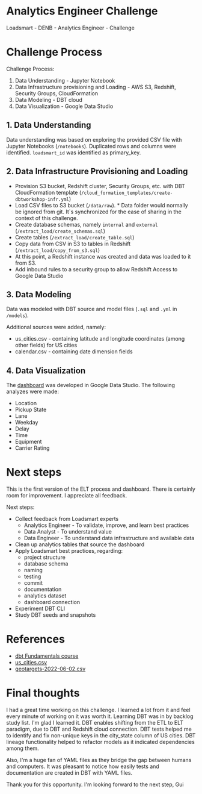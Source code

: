 # Analytics Engineer Challenge
Loadsmart - DENB - Analytics Engineer - Challenge

# Challenge Process
Challenge Process:
1. Data Understanding - Jupyter Notebook
2. Data Infrastructure provisioning and Loading - AWS S3, Redshift, Security Groups, CloudFormation
3. Data Modeling - DBT cloud
4. Data Visualization - Google Data Studio

## 1. Data Understanding
Data understanding was based on exploring the provided CSV file with Jupyter Notebooks (`/notebooks`).
Duplicated rows and columns were identified.
`loadsmart_id` was identified as primary_key.

## 2. Data Infrastructure Provisioning and Loading

- Provision S3 bucket, Redshift cluster, Security Groups, etc. with DBT CloudFormation template (`/cloud_formation_templates/create-dbtworkshop-infr.yml`)
- Load CSV files to S3 bucket (`/data/raw`). * Data folder would normally be ignored from git. It`s synchronized for the ease of sharing in the context of this challenge.
- Create database schemas, namely `internal` and `external` (`/extract_load/create_schemas.sql`)
- Create tables (`/extract_load/create_table.sql`)
- Copy data from CSV in S3 to tables in Redshift (`/extract_load/copy_from_s3.sql`)
- At this point, a Redshift instance was created and data was loaded to it from S3.
- Add inbound rules to a security group to allow Redshift Access to Google Data Studio

## 3. Data Modeling
Data was modeled with DBT source and model files (`.sql` and `.yml` in `/models`).

Additional sources were added, namely:
- us_cities.csv - containing latitude and longitude coordinates (among other fields) for US cities
- calendar.csv - containing date dimension fields

## 4. Data Visualization
The [dashboard](https://datastudio.google.com/reporting/ddbb24d6-bcff-4299-b852-837b10f0b067) was developed in Google Data Studio.
The following analyzes were made:
- Location
- Pickup State
- Lane
- Weekday
- Delay
- Time
- Equipment
- Carrier Rating


# Next steps
This is the first version of the ELT process and dashboard.
There is certainly room for improvement.
I appreciate all feedback.

Next steps:
- Collect feedback from Loadsmart experts
  - Analytics Engineer - To validate, improve, and learn best practices
  - Data Analyst - To understand value
  - Data Engineer - To understand data infrastructure and available data
- Clean up analytics tables that source the dashboard
- Apply Loadsmart best practices, regarding:
  - project structure
  - database schema
  - naming
  - testing
  - commit
  - documentation
  - analytics dataset
  - dashboard connection
- Experiment DBT CLI
- Study DBT seeds and snapshots

# References
- [dbt Fundamentals course](https://courses.getdbt.com/courses/fundamentals)
- [us_cities.csv](https://raw.githubusercontent.com/kelvins/US-Cities-Database/main/csv/us_cities.csv)
- [geotargets-2022-06-02.csv](https://raw.githubusercontent.com/kelvins/US-Cities-Database/main/csv/us_cities.csv)

# Final thoughts
I had a great time working on this challenge.
I learned a lot from it and feel every minute of working on it was worth it.
Learning DBT was in by backlog study list. I'm glad I learned it.
DBT enables shifting from the ETL to ELT paradigm, due to DBT and Redshift cloud connection.
DBT tests helped me to identify and fix non-unique keys in the city_state column of US cities.
DBT lineage functionality helped to refactor models as it indicated dependencies among them.

Also, I'm a huge fan of YAML files as they bridge the gap between humans and computers.
It was pleasant to notice how easily tests and documentation are created in DBT with YAML files.

Thank you for this opportunity.
I'm looking forward to the next step,
Gui
